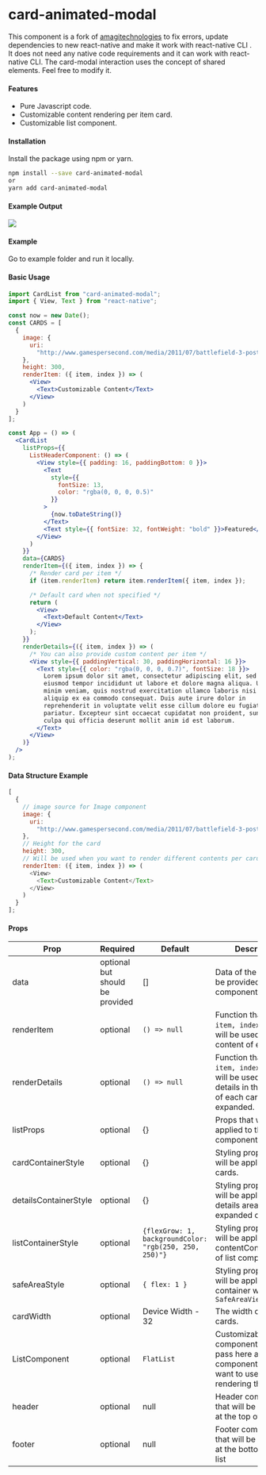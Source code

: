 # card-animated-modal

This component is a fork of [amagitechnologies](https://github.com/amagitechnologies/react-native-card-animated-modal) to fix errors, update dependencies to new react-native and make it work with react-native CLI . It does not need any native code requirements and it can work with react-native CLI. The card-modal interaction uses the concept of shared elements. Feel free to modify it.

#### Features

- Pure Javascript code.
- Customizable content rendering per item card.
- Customizable list component.

#### Installation

Install the package using npm or yarn.

```bash
npm install --save card-animated-modal
or
yarn add card-animated-modal
```

#### Example Output

![](assets/demo.gif)

#### Example

Go to example folder and run it locally.

#### Basic Usage

```jsx
import CardList from "card-animated-modal";
import { View, Text } from "react-native";

const now = new Date();
const CARDS = [
  {
    image: {
      uri:
        "http://www.gamespersecond.com/media/2011/07/battlefield-3-poster.jpg"
    },
    height: 300,
    renderItem: ({ item, index }) => (
      <View>
        <Text>Customizable Content</Text>
      </View>
    )
  }
];

const App = () => (
  <CardList
    listProps={{
      ListHeaderComponent: () => (
        <View style={{ padding: 16, paddingBottom: 0 }}>
          <Text
            style={{
              fontSize: 13,
              color: "rgba(0, 0, 0, 0.5)"
            }}
          >
            {now.toDateString()}
          </Text>
          <Text style={{ fontSize: 32, fontWeight: "bold" }}>Featured</Text>
        </View>
      )
    }}
    data={CARDS}
    renderItem={({ item, index }) => {
      /* Render card per item */
      if (item.renderItem) return item.renderItem({ item, index });

      /* Default card when not specified */
      return (
        <View>
          <Text>Default Content</Text>
        </View>
      );
    }}
    renderDetails={({ item, index }) => (
      /* You can also provide custom content per item */
      <View style={{ paddingVertical: 30, paddingHorizontal: 16 }}>
        <Text style={{ color: "rgba(0, 0, 0, 0.7)", fontSize: 18 }}>
          Lorem ipsum dolor sit amet, consectetur adipiscing elit, sed do
          eiusmod tempor incididunt ut labore et dolore magna aliqua. Ut enim ad
          minim veniam, quis nostrud exercitation ullamco laboris nisi ut
          aliquip ex ea commodo consequat. Duis aute irure dolor in
          reprehenderit in voluptate velit esse cillum dolore eu fugiat nulla
          pariatur. Excepteur sint occaecat cupidatat non proident, sunt in
          culpa qui officia deserunt mollit anim id est laborum.
        </Text>
      </View>
    )}
  />
);
```

#### Data Structure Example

```javascript
[
  {
    // image source for Image component
    image: {
      uri:
        "http://www.gamespersecond.com/media/2011/07/battlefield-3-poster.jpg"
    },
    // Height for the card
    height: 300,
    // Will be used when you want to render different contents per card.
    renderItem: ({ item, index }) => (
      <View>
        <Text>Customizable Content</Text>
      </View>
    )
  }
];
```

#### Props

| Prop               | Required                        | Default                                                | Description                                                                                                           |
| ------------------ | ------------------------------- | ------------------------------------------------------ | --------------------------------------------------------------------------------------------------------------------- |
| data               | optional but should be provided | []                                                     | Data of the cards to be provided to the list component.                                                               |
| renderItem         | optional                        | `() => null`                                           | Function that takes `({ item, index })` that will be used to render content of each card.                             |
| renderDetails      | optional                        | `() => null`                                           | Function that takes `({ item, index })` that will be used to render details in the bottom of each card when expanded. |
| listProps          | optional                        | {}                                                     | Props that will be applied to the list component.                                                                     |
| cardContainerStyle | optional                        | {}                                                     | Styling property that will be applied to the cards.                                                                   |
| detailsContainerStyle | optional | {} | Styling property that will be applied to the details area of the expanded card.
| listContainerStyle | optional                        | `{flexGrow: 1, backgroundColor: "rgb(250, 250, 250)"}` | Styling property that will be applied to the contentContainerStyle of list component                                  |
| safeAreaStyle      | optional                        | `{ flex: 1 }`                                          | Styling property that will be applied to the container which is `SafeAreaView`                                        |
| cardWidth          | optional                        | Device Width - 32                                      | The width of the cards.                                                                                               |
| ListComponent      | optional                        | `FlatList`                                             | Customizable list component. You can pass here a different component that you want to use for rendering the list.     |
| header             | optional                        | null                                                   | Header component that will be rendered at the top of the list                                                         |
| footer             | optional                        | null                                                   | Footer component that will be rendered at the bottom of the list                                                      |
